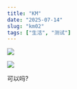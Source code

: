 ```yaml
---
title: "KM"
date: "2025-07-14"
slug: "km02"
tags: ["生活", "测试"]
---
```

![](https://prod-files-secure.s3.us-west-2.amazonaws.com/112d0858-5090-4d34-a606-b75eb8d65fd2/2c440099-43fe-48d8-8b77-f88fb0d68c3e/1000201192.jpg?X-Amz-Algorithm=AWS4-HMAC-SHA256&X-Amz-Content-Sha256=UNSIGNED-PAYLOAD&X-Amz-Credential=ASIAZI2LB4664HILPQ3K%2F20250724%2Fus-west-2%2Fs3%2Faws4_request&X-Amz-Date=20250724T140511Z&X-Amz-Expires=3600&X-Amz-Security-Token=IQoJb3JpZ2luX2VjEAQaCXVzLXdlc3QtMiJIMEYCIQDskwiZY7bPrhex2%2FpJ87FP935kDaPhHsCwJx%2B4wgVhnwIhAO%2BpxnmqvyF8J%2FwWjpMZ5hQsiC5VnA5DJyR%2BRKNALbAUKv8DCC0QABoMNjM3NDIzMTgzODA1IgyJt8AL09QC2bwB2dIq3APMKrJoIft4sgiwQGVAwsXy86UOEAtOr6FpVhpldQNwm19FdbmDKX3fn97ax0sMll3%2Beu%2FJT2ZmU3hXOS6QSP8ekTjQFR9hRlnrn%2BtSzy0JCRRFvWYHG9v5Js2gcd%2F8vVij0HUON7XPT7%2Fy%2FiZIBDyvrn0Au4Yw%2FQvRdcNlc5szIw2Kb7xr8cIZ81OfRZ%2FD15Z4N5H4L0FtZB8cZxa39ajRDL8%2BZJcDgzCeIZetzti9wd5f0GhKSQkIikkls606d7nQKGiExHxZZW3cWITxazTGH239haxXSNOpQbKt46AHCvLk0PcjjtasxzgKMniZPm3LGPt493dJT9Y0SGrPkAk%2FEPDfMrG%2Ba0kJoV6cBOsk8kbGID%2BENytf%2BEaJAMtBtRJPRjziryERf3jb1EASJJgRbd%2FyQx%2BlM61ZEYHtiucBjVt%2FGdk792nY6U1KMJyhD%2BQzG79JZZdvqbO0Dhveysnucpnc99kSZoiv9HOR8KlNTpYpzXAsvfJKNx2YuhD6yOaCu32RBXiO%2F%2BiQ%2BvCjQK2tw3sruGKmzp4QWvNtOfXELifgvOSMwrzGcD4KeOI7y8eeXoqWUrorYnSsh380ED6NMrtNXeDKt%2Fsn8FdkPm%2B7Zm09EqzX3OfNfVGa7zDfv4jEBjqkAf9JTBO9sv%2B83iivQo2cOVhU1Eyh1UNTokliyg8E7rrsKcwPpBBoCwj6vY5TTYpspQU%2Bdi%2Fmu24tDONdYExwZ49otGKDF03EuogGFVu9pfTfTHIuh8AHIn8PafAexvkGOF2dKVsW3CEEiPdtX49%2BO0MD7L5R9XzdzK%2F28PRE5FKOMbzuW3izoE75%2Fx%2B5xJSOk60e94lXEyo7MYf7p8pEazf%2BcA4V&X-Amz-Signature=b167385018199e042d4318941ff9e07261f737f2562b3adf6a1fab2c9a553061&X-Amz-SignedHeaders=host&x-amz-checksum-mode=ENABLED&x-id=GetObject)


![](https://prod-files-secure.s3.us-west-2.amazonaws.com/112d0858-5090-4d34-a606-b75eb8d65fd2/fff59916-a50b-483b-9213-038d5e566803/1000200739.png?X-Amz-Algorithm=AWS4-HMAC-SHA256&X-Amz-Content-Sha256=UNSIGNED-PAYLOAD&X-Amz-Credential=ASIAZI2LB4664HILPQ3K%2F20250724%2Fus-west-2%2Fs3%2Faws4_request&X-Amz-Date=20250724T140511Z&X-Amz-Expires=3600&X-Amz-Security-Token=IQoJb3JpZ2luX2VjEAQaCXVzLXdlc3QtMiJIMEYCIQDskwiZY7bPrhex2%2FpJ87FP935kDaPhHsCwJx%2B4wgVhnwIhAO%2BpxnmqvyF8J%2FwWjpMZ5hQsiC5VnA5DJyR%2BRKNALbAUKv8DCC0QABoMNjM3NDIzMTgzODA1IgyJt8AL09QC2bwB2dIq3APMKrJoIft4sgiwQGVAwsXy86UOEAtOr6FpVhpldQNwm19FdbmDKX3fn97ax0sMll3%2Beu%2FJT2ZmU3hXOS6QSP8ekTjQFR9hRlnrn%2BtSzy0JCRRFvWYHG9v5Js2gcd%2F8vVij0HUON7XPT7%2Fy%2FiZIBDyvrn0Au4Yw%2FQvRdcNlc5szIw2Kb7xr8cIZ81OfRZ%2FD15Z4N5H4L0FtZB8cZxa39ajRDL8%2BZJcDgzCeIZetzti9wd5f0GhKSQkIikkls606d7nQKGiExHxZZW3cWITxazTGH239haxXSNOpQbKt46AHCvLk0PcjjtasxzgKMniZPm3LGPt493dJT9Y0SGrPkAk%2FEPDfMrG%2Ba0kJoV6cBOsk8kbGID%2BENytf%2BEaJAMtBtRJPRjziryERf3jb1EASJJgRbd%2FyQx%2BlM61ZEYHtiucBjVt%2FGdk792nY6U1KMJyhD%2BQzG79JZZdvqbO0Dhveysnucpnc99kSZoiv9HOR8KlNTpYpzXAsvfJKNx2YuhD6yOaCu32RBXiO%2F%2BiQ%2BvCjQK2tw3sruGKmzp4QWvNtOfXELifgvOSMwrzGcD4KeOI7y8eeXoqWUrorYnSsh380ED6NMrtNXeDKt%2Fsn8FdkPm%2B7Zm09EqzX3OfNfVGa7zDfv4jEBjqkAf9JTBO9sv%2B83iivQo2cOVhU1Eyh1UNTokliyg8E7rrsKcwPpBBoCwj6vY5TTYpspQU%2Bdi%2Fmu24tDONdYExwZ49otGKDF03EuogGFVu9pfTfTHIuh8AHIn8PafAexvkGOF2dKVsW3CEEiPdtX49%2BO0MD7L5R9XzdzK%2F28PRE5FKOMbzuW3izoE75%2Fx%2B5xJSOk60e94lXEyo7MYf7p8pEazf%2BcA4V&X-Amz-Signature=5f8cd00e681834b995bc51339b7bdcf5ba70d84f6a16670aef828525aff62b98&X-Amz-SignedHeaders=host&x-amz-checksum-mode=ENABLED&x-id=GetObject)


可以吗?

